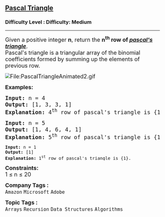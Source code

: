<h2><a href="https://www.geeksforgeeks.org/problems/pascal-triangle0652/1">Pascal Triangle</a></h2><h3>Difficulty Level : Difficulty: Medium</h3><hr><div class="problems_problem_content__Xm_eO"><p><span style="font-size: 18px;">Given a positive integer <strong>n</strong>, return the <strong>n<sup>th</sup> row&nbsp;of <a href="https://en.wikipedia.org/wiki/Pascal%27s_triangle" target="_blank" rel="noopener"><em><span style="text-decoration: underline;">pascal's triangle</span></em></a></strong>.<br>Pascal's triangle is a triangular array of the binomial coefficients formed by summing up the elements of previous row.<br></span></p>
<p><span style="font-size: 18px;"><img src="https://upload.wikimedia.org/wikipedia/commons/0/0d/PascalTriangleAnimated2.gif" alt="File:PascalTriangleAnimated2.gif"></span></p>
<p><span style="font-size: 18px;"><strong>Examples:</strong></span></p>
<pre><span style="font-size: 18px;"><strong>Input: </strong>n = 4
<strong>Output:</strong> [1, 3, 3, 1]
<strong>Explanation:</strong> 4<sup>th</sup> row of pascal's triangle is {1, 3, 3, 1}.</span></pre>
<pre><span style="font-size: 18px;"><strong>Input: </strong>n = 5
<strong>Output:</strong> [1, 4, 6, 4, 1]
<strong>Explanation:</strong> 5<sup>th</sup> row of pascal's triangle is {1, 4, 6, 4, 1}.<br></span></pre>
<pre><strong>Input: </strong>n = 1
<strong>Output:</strong> [1]
<strong>Explanation:</strong> 1<sup>st</sup> row of pascal's triangle is {1}.</pre>
<p><span style="font-size: 18px;"><strong>Constraints:</strong><br>1 ≤ n ≤ 20</span></p></div><p><span style=font-size:18px><strong>Company Tags : </strong><br><code>Amazon</code>&nbsp;<code>Microsoft</code>&nbsp;<code>Adobe</code>&nbsp;<br><p><span style=font-size:18px><strong>Topic Tags : </strong><br><code>Arrays</code>&nbsp;<code>Recursion</code>&nbsp;<code>Data Structures</code>&nbsp;<code>Algorithms</code>&nbsp;